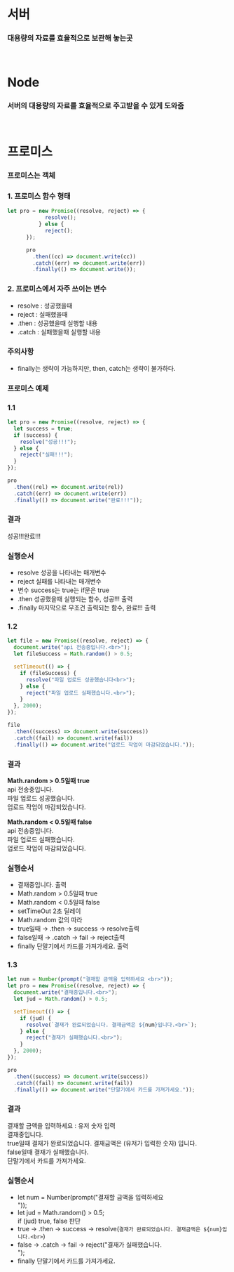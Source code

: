 # 서버

### 대용량의 자료를 효율적으로 보관해 놓는곳

<br>

# Node

### 서버의 대용량의 자료를 효율적으로 주고받을 수 있게 도와줌

<br>

# 프로미스

### 프로미스는 객체

### 1. 프로미스 함수 형태

```js
let pro = new Promise((resolve, reject) => {
            resolve();
          } else {
            reject();
      });

      pro
        .then((cc) => document.write(cc))
        .catch((err) => document.write(err))
        .finally(() => document.write());
```

### 2. 프로미스에서 자주 쓰이는 변수

- resolve : 성공했을때
- reject : 실패했을때
- .then : 성공했을때 실행할 내용
- .catch : 실패했을때 실행할 내용

### 주의사항

- finally는 생략이 가능하지만, then, catch는 생략이 불가하다.

### 프로미스 예제

### 1.1

```js
let pro = new Promise((resolve, reject) => {
  let success = true;
  if (success) {
    resolve("성공!!!");
  } else {
    reject("실패!!!");
  }
});

pro
  .then((rel) => document.write(rel))
  .catch((err) => document.write(err))
  .finally(() => document.write("완료!!!"));
```

### 결과

성공!!!완료!!!

### 실행순서

- resolve 성공을 나타내는 매개변수
- reject 실패를 나타내는 매개변수
- 변수 success는 true는 if문은 true
- .then 성공했을때 실행되는 함수, 성공!!! 출력
- .finally 마지막으로 무조건 출력되는 함수, 완료!!! 출력

### 1.2

```js
let file = new Promise((resolve, reject) => {
  document.write("api 전송중입니다.<br>");
  let fileSuccess = Math.random() > 0.5;

  setTimeout(() => {
    if (fileSuccess) {
      resolve("파일 업로드 성공했습니다<br>");
    } else {
      reject("파일 업로드 실패했습니다.<br>");
    }
  }, 2000);
});

file
  .then((success) => document.write(success))
  .catch((fail) => document.write(fail))
  .finally(() => document.write("업로드 작업이 마감되었습니다."));
```

### 결과

<strong> Math.random > 0.5일때 true<br> </strong>
api 전송중입니다.<br>
파일 업로드 성공했습니다.<br>
업로드 작업이 마감되었습니다.

<strong>Math.random < 0.5일때 false</br></strong>
api 전송중입니다.<br>
파일 업로드 실패했습니다.<br>
업로드 작업이 마감되었습니다.

### 실행순서

- 결재중입니다. 출력
- Math.random > 0.5일때 true
- Math.random < 0.5일때 false
- setTimeOut 2초 딜레이
- Math.random 값의 따라
- true일때 → .then → success → resolve출력
- false일때 → .catch → fail → reject출력
- finally 단말기에서 카드를 가져가세요. 출력

### 1.3

```js
let num = Number(prompt("결재할 금액을 입력하세요 <br>"));
let pro = new Promise((resolve, reject) => {
  document.write("결재중입니다.<br>");
  let jud = Math.random() > 0.5;

  setTimeout(() => {
    if (jud) {
      resolve(`결재가 완료되었습니다. 결재금액은 ${num}입니다.<br>`);
    } else {
      reject("결재가 실패했습니다.<br>");
    }
  }, 2000);
});

pro
  .then((success) => document.write(success))
  .catch((fail) => document.write(fail))
  .finally(() => document.write("단말기에서 카드를 가져가세요."));
```

### 결과

결재할 금액을 입력하세요 : 유저 숫자 입력<br>
결재중입니다. <br>
true일때 결재가 완료되었습니다. 결재금액은 (유저가 입력한 숫자) 입니다.<br>
false일때 결재가 실패했습니다.<br>
단말기에서 카드를 가져가세요.

### 실행순서

- let num = Number(prompt("결재할 금액을 입력하세요 <br>"));
- let jud = Math.random() > 0.5; <br>
  if (jud) true, false 판단
- true → .then → success → resolve(`결재가 완료되었습니다. 결재금액은 ${num}입니다.<br>`)
- false → .catch → fail → reject("결재가 실패했습니다.<br>");
- finally 단말기에서 카드를 가져가세요.
